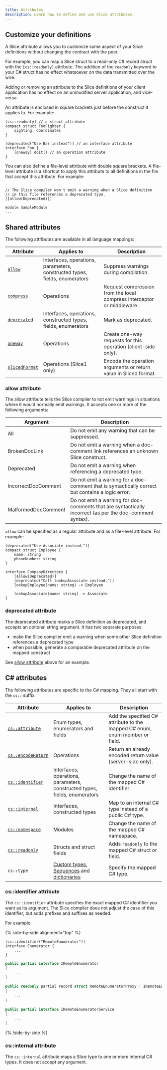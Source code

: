 ```yaml
---
title: Attributes
description: Learn how to define and use Slice attributes.
---
```


## Customize your definitions

A Slice attribute allows you to customize some aspect of your Slice definitions without changing the contract with the
peer.

For example, you can map a Slice struct to a read-only C# record struct with the `[cs::readonly]` attribute. The
addition of the `readonly` keyword to your C# struct has no effect whatsoever on the data transmitted over the wire.

Adding or removing an attribute to the Slice definitions of your client application has no effect on an unmodified
server application, and vice-versa.

An attribute is enclosed in square brackets just before the construct it applies to. For example:
```slice
[cs::readonly] // a struct attribute
compact struct FooFighter {
    sighting: Coordinates
}

[deprecated("Use Bar instead")] // an interface attribute
interface Foo {
    [oneway] doIt() // an operation attribute
}
```

You can also define a file-level attribute with double square brackets. A file-level attribute is a shortcut to apply
this attribute to all definitions in the file that accept this attribute. For example:
```slice

// The Slice compiler won't emit a warning when a Slice definition
// in this file references a deprecated type.
[[allow(Deprecated)]]

module SampleModule
...
```

## Shared attributes

The following attributes are available in all language mappings:

| Attribute                             | Applies to               | Description                                                                             |
|---------------------------------------|--------------------------|-----------------------------------------------------------------------------------------|
| [`allow`](#allow-attribute)           | Interfaces, operations, parameters, constructed types, fields, enumerators | Suppress warnings during compilation. |
| [`compress`][compress]                | Operations               | Request compression from the local compress interceptor or middleware.                  |
| [`deprecated`](#deprecated-attribute) | Interfaces, operations, constructed types, fields, enumerators | Mark as deprecated.                               |
| [`oneway`][oneway]                    | Operations               | Create one-way requests for this operation (client-side only).                          |
| [`slicedFormat`][sliced-format]       | Operations (Slice1 only) | Encode the operation arguments or return value in Sliced format.                        |

### allow attribute

The allow attribute tells the Slice compiler to not emit warnings in situations where it would normally emit warnings.
It accepts one or more of the following arguments:

| Argument            | Description                                                                                              |
|---------------------|----------------------------------------------------------------------------------------------------------|
| All                 | Do not emit any warning that can be suppressed.                                                          |
| BrokenDocLink       | Do not emit a warning when a doc-comment link references an unknown Slice construct.                     |
| Deprecated          | Do not emit a warning when referencing a deprecated type.                                                |
| IncorrectDocComment | Do not emit a warning for a doc-comment that is syntactically correct but contains a logic error.        |
| MalformedDocComment | Do not emit a warning for doc-comments that are syntactically incorrect (as per the doc-comment syntax). |

`allow` can be specified as a regular attribute and as a file-level attribute. For example:

```slice
[deprecated("Use Associate instead.")]
compact struct Employee {
    name: string
    phoneNumber: string
}

interface CompanyDirectory {
    [allow(Deprecated)]
    [deprecated("Call lookupAssociate instead.")]
    lookupEmployee(name: string) -> Employee

    lookupAssociate(name: string) -> Associate
}
```

### deprecated attribute

The deprecated attribute marks a Slice definition as deprecated, and accepts an optional string argument. It has two
separate purposes:
- make the Slice compiler emit a warning when some other Slice definition references a deprecated type
- when possible, generate a comparable deprecated attribute on the mapped construct

See [allow attribute](#allow-attribute) above for an example.

## C# attributes

The following attributes are specific to the C# mapping. They all start with the `cs::` suffix.

| Attribute                                     | Applies to                         | Description                                                      |
|-----------------------------------------------|------------------------------------|------------------------------------------------------------------|
| [`cs::attribute`][cs-attribute-attribute]     | Enum types, enumerators and fields | Add the specified C# attribute to the mapped C# enum, enum member or field. |
| [`cs::encodeReturn`][cs-encoded-return]       | Operations                         | Return an already encoded return value (server-side only).       |
| [`cs::identifier`](#cs::identifier-attribute) | Interfaces, operations, parameters, constructed types, fields, enumerators | Change the name of the mapped C# identifier. |
| [`cs::internal`](#cs::internal-attribute)     | Interfaces, constructed types      | Map to an internal C# type instead of a public C# type. |
| [`cs::namespace`][cs-namespace]               | Modules                            | Change the name of the mapped C# namespace. |
| [`cs::readonly`][cs-readonly]                 | Structs and struct fields          | Adds `readonly` to the mapped C# struct or field. |
| `cs::type`                    | [Custom types][custom-type], [Sequences][sequence-type] and [dictionaries][dictionary-type] | Specify the mapped C# type.                                      |

### cs::identifier attribute

The `cs::identifier` attribute specifies the exact mapped C# identifier you want as its argument. The Slice compiler
does not adjust the case of this identifier, but adds prefixes and suffixes as needed.

For example:

{% side-by-side alignment="top" %}
```slice {% addEncoding=true %}
[cs::identifier("RemoteEnumerator")]
interface Enumerator {
    ...
}
```

```csharp
public partial interface IRemoteEnumerator
{
    ...
}

public readonly partial record struct RemoteEnumeratorProxy : IRemoteEnumerator, IProxy
{
    ...
}

public partial interface IRemoteEnumeratorService
{
    ...
}
```
{% /side-by-side %}

### cs::internal attribute

The `cs::internal` attribute maps a Slice type to one or more internal C# types. It does not accept any argument.

[compress]: operation#compress-attribute
[cs-attribute-attribute]: enum-types#cs::attribute-attribute
[cs-encoded-return]: operation#cs::encodedreturn-attribute
[cs-namespace]: module#c#-mapping
[cs-readonly]: struct-types#cs::readonly-attribute
[custom-type]: custom-types#c#-mapping
[dictionary-type]: dictionary-types#cs::type-attribute
[oneway]: operation#oneway-attribute
[sequence-type]: sequence-types#cs::type-attribute
[sliced-format]: class-types?encoding=Slice1#slicing
